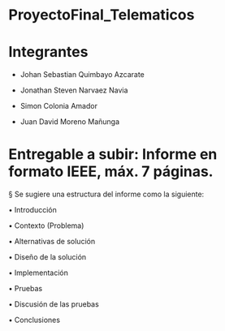 # ProyectoFinal_Telematicos

# Integrantes

* Johan Sebastian Quimbayo Azcarate

* Jonathan Steven Narvaez Navia

* Simon Colonia Amador

* Juan David Moreno Mañunga



# Entregable a subir: Informe en formato IEEE, máx. 7 páginas.
§ Se sugiere una estructura del informe como la siguiente:

• Introducción

• Contexto (Problema)

• Alternativas de solución

• Diseño de la solución

• Implementación

• Pruebas

• Discusión de las pruebas

• Conclusiones
